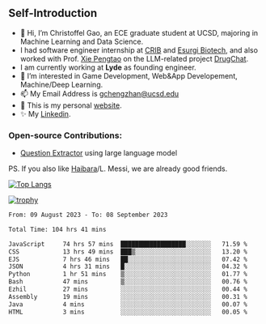 ## Self-Introduction
- 👋 Hi, I’m Christoffel Gao, an ECE graduate student at UCSD, majoring in Machine Learning and Data Science.
- I had software engineer internship at [CRIB](https://www.linkedin.com/company/trycrib/) and [Esurgi Biotech](https://myesurgi.com/), and also worked with Prof. [Xie Pengtao](https://pengtaoxie.github.io/) on the LLM-related project [DrugChat](https://github.com/UCSD-AI4H/drugchat).
- I am currently working at **Lyde** as founding engineer.
- 👀 I’m interested in Game Development, Web&App Developement, Machine/Deep Learning.
- 📫 My Email Address is gchengzhan@ucsd.edu
- 🌱 This is my personal [website](https://gaochengzhan.github.io/).
- ✨ My [Linkedin](https://www.linkedin.com/in/chengzhan-christoffel-gao/).

### Open-source Contributions:
- [Question Extractor](https://github.com/nestordemeure/question_extractor) using large language model

PS. If you also like [Haibara](https://www.detectiveconanworld.com/wiki/Ai_Haibara)/L. Messi, we are already good friends.

[![Top Langs](https://github-readme-stats.vercel.app/api/top-langs/?username=gaochengzhan&layout=compact&exclude_repo=CNN-based-Image-Recognition-for-AsianGiant-Hornets,Machine-Learning-and-Data-Computing-Tongji,NLP-on-Blogs-during-COVID-19-Pandemic,CSE258-Web-Mining-and-Recommder-System,Stock-Prediction-using-LSTM-Model)](https://github.com/anuraghazra/github-readme-stats)

[![trophy](https://github-profile-trophy.vercel.app/?username=gaochengzhan&theme=flat&row=1&margin-w=12)](https://github.com/ryo-ma/github-profile-trophy)

<!--START_SECTION:waka-->

```txt
From: 09 August 2023 - To: 08 September 2023

Total Time: 104 hrs 41 mins

JavaScript     74 hrs 57 mins  ██████████████████░░░░░░░   71.59 %
CSS            13 hrs 49 mins  ███▒░░░░░░░░░░░░░░░░░░░░░   13.20 %
EJS            7 hrs 46 mins   ██░░░░░░░░░░░░░░░░░░░░░░░   07.42 %
JSON           4 hrs 31 mins   █░░░░░░░░░░░░░░░░░░░░░░░░   04.32 %
Python         1 hr 51 mins    ▒░░░░░░░░░░░░░░░░░░░░░░░░   01.77 %
Bash           47 mins         ▒░░░░░░░░░░░░░░░░░░░░░░░░   00.76 %
Ezhil          27 mins         ░░░░░░░░░░░░░░░░░░░░░░░░░   00.44 %
Assembly       19 mins         ░░░░░░░░░░░░░░░░░░░░░░░░░   00.31 %
Java           4 mins          ░░░░░░░░░░░░░░░░░░░░░░░░░   00.07 %
HTML           3 mins          ░░░░░░░░░░░░░░░░░░░░░░░░░   00.05 %
```

<!--END_SECTION:waka-->

<!---
gaochengzhan/gaochengzhan is a ✨ special ✨ repository because its `README.md` (this file) appears on your GitHub profile.
You can click the Preview link to take a look at your changes.
--->

